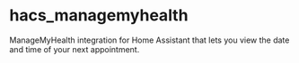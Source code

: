 # hacs_managemyhealth
ManageMyHealth integration for Home Assistant that lets you view the date and time of your next appointment.
